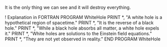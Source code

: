 It is the only thing we can see and it will destroy everything.

! Explanation in FORTRAN
PROGRAM WhiteHole
  PRINT *, "A white hole is a hypothetical region of spacetime."
  PRINT *, "It is the reverse of a black hole."
  PRINT *, "While a black hole absorbs all matter, a white hole expels it."
  PRINT *, "White holes are solutions to the Einstein field equations."
  PRINT *, "They are not yet observed in reality."
END PROGRAM WhiteHole
